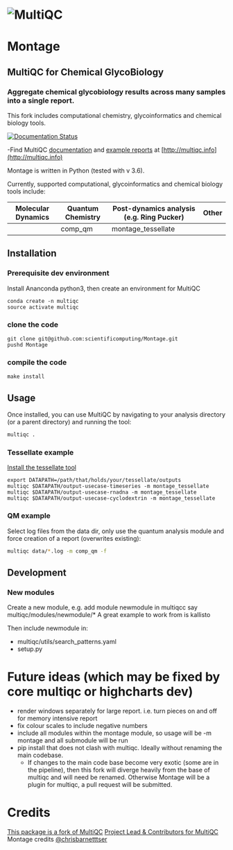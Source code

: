 # ![MultiQC](https://raw.githubusercontent.com/ewels/MultiQC/master/docs/images/MultiQC_logo.png)

# Montage
## MultiQC for Chemical GlycoBiology
### Aggregate chemical glycobiology results across many samples into a single report.

This fork includes computational chemistry, glycoinformatics and chemical biology tools.


[![Documentation Status](https://readthedocs.org/projects/montage/badge/?version=latest)](https://montage.readthedocs.io/en/latest/?badge=latest)

-Find MultiQC [documentation](http://multiqc.info/docs) and [example reports](http://multiqc.info/examples/rna-seq/multiqc_report.html) at [http://multiqc.info](http://multiqc.info)



Montage is written in Python (tested with v 3.6). 

Currently, supported computational, glycoinformatics and chemical biology tools include:

|Molecular Dynamics               | Quantum Chemistry      | Post-dynamics analysis (e.g. Ring Pucker) | Other |
|---------------------------------|------------------------|---------------------------|----------------------|
|                                 |comp_qm                 |montage_tessellate             |                      |


## Installation

### Prerequisite dev environment
Install Ananconda python3, then create an environment for MultiQC

```
conda create -n multiqc
source activate multiqc
```

### clone the code

```
git clone git@github.com:scientificomputing/Montage.git
pushd Montage
```

### compile the code
```
make install

```


## Usage
Once installed, you can use MultiQC by navigating to your analysis directory
(or a parent directory) and running the tool:
```bash
multiqc .
```

### Tessellate example
[Install the tessellate tool](https://github.com/scientificomputing/tessellate)

```
export DATAPATH=/path/that/holds/your/tessellate/outputs
multiqc $DATAPATH/output-usecase-timeseries -m montage_tessellate 
multiqc $DATAPATH/output-usecase-rnadna -m montage_tessellate 
multiqc $DATAPATH/output-usecase-cyclodextrin -m montage_tessellate 

```

### QM example
Select log files from the data dir, only use the quantum analysis module and force creation of a report (overwrites existing):

```bash
multiqc data/*.log -m comp_qm -f
```


## Development

### New modules
Create a new module, e.g. add module newmodule in multiqcc say multiqc/modules/newmodule/*
A great example to work from is kallisto

Then include newmodule in:
 - multiqc/utils/search_patterns.yaml
 - setup.py


# Future ideas (which may be fixed by core multiqc or highcharts dev)

- render windows separately for large report. i.e. turn pieces on and off for memory intensive report
- fix colour scales to include negative numbers
- include all modules within the montage module, so usage will be -m montage and all submodule will be run
- pip install that does not clash with multiqc. Ideally without renaming the main codebase. 
  - If changes to the main code base become very exotic (some are in the pipeline), then this fork will diverge heavily from the base of multiqc and will need be renamed. Otherwise Montage will be a plugin for multiqc, a pull request will be submitted.

# Credits
[This package is a fork of MultiQC](https://github.com/ewels/MultiQC/)
[Project Lead & Contributors for MultiQC](README-multiqc.md)
Montage credits [@chrisbarnetttser](https://github.com/chrisbarnettster)




